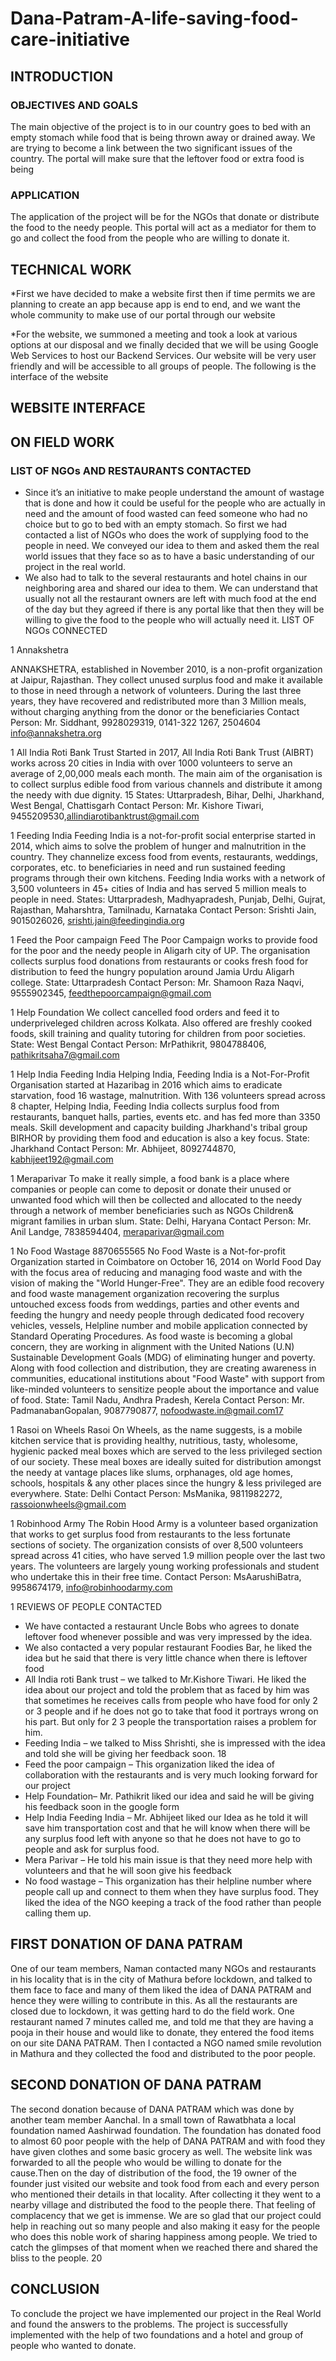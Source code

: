 # Dana-Patram-A-life-saving-food-care-initiative

## INTRODUCTION

### OBJECTIVES AND GOALS
The main objective of the project is to 
in our country goes to bed with an empty stomach while 
food that is being thrown away or drained away. We are trying to 
become a link between the two significant issues of the country. The 
portal will make sure that the leftover food or extra food is being

### APPLICATION
The application of the project will be for the NGOs that donate or 
distribute the food to the needy people. This portal will act as a mediator 
for them to go and collect the food from the people who are willing to 
donate it. 

## TECHNICAL WORK

*First we have decided to make a website first then if time permits we are 
planning to create an app because app is end to end, and we want the whole 
community to make use of our portal through our website

*For the website, we summoned a meeting and took a look at various 
options at our disposal and we finally decided that we will be using Google 
Web Services to host our Backend Services. Our website will be very user
friendly and will be accessible to all groups of people. The following is the 
interface of the website

## WEBSITE INTERFACE



## ON FIELD WORK
 
### LIST OF NGOs AND RESTAURANTS CONTACTED 
* Since it’s an initiative to make people understand the amount of 
wastage that is done and how it could be useful for the people who are 
actually in need and the amount of food wasted can feed someone who 
had no choice but to go to bed with an empty stomach. So first we had 
contacted a list of NGOs who does the work of supplying food to the 
people in need. We conveyed our idea to them and asked them the real 
world issues that they face so as to have a basic understanding of our 
project in the real world. 
* We also had to talk to the several restaurants and hotel chains in 
our neighboring area and shared our idea to them. We can understand 
that usually not all the restaurant owners are left with much food at the 
end of the day but they agreed if there is any portal like that then they 
will be willing to give the food to the people who will actually need it. 
LIST OF NGOs CONNECTED

1 Annakshetra 
 
 ANNAKSHETRA, established in November 2010, is a non-profit 
organization at Jaipur, Rajasthan. They collect unused surplus food and 
make it available to those in need through a network of volunteers. 
During the last three years, they have recovered and redistributed more 
than 3 Million meals, without charging anything from the donor or the 
beneficiaries 
Contact Person: Mr. Siddhant, 9928029319, 0141-322 1267, 2504604 
info@annakshetra.org

1 All India Roti Bank Trust 
Started in 2017, All India Roti Bank Trust (AIBRT) works across 
20 cities in India with over 1000 volunteers to serve an average of 
2,00,000 meals each month. The main aim of the organisation is to 
collect surplus edible food from various channels and distribute it among 
the needy with due dignity. 15 
States: Uttarpradesh, Bihar, Delhi, Jharkhand, West Bengal, Chattisgarh 
Contact Person: Mr. Kishore 
Tiwari, 9455209530,allindiarotibanktrust@gmail.com

1 Feeding India 
 Feeding India is a not-for-profit social enterprise started in 2014, 
which aims to solve the problem of hunger and malnutrition in the 
country. They channelize excess food from events, restaurants, 
weddings, corporates, etc. to beneficiaries in need and run sustained 
feeding programs through their own kitchens. Feeding India works with 
a network of 3,500 volunteers in 45+ cities of India and has served 5 
million meals to people in need. 
States: Uttarpradesh, Madhyapradesh, Punjab, Delhi, Gujrat, Rajasthan, 
Maharshtra, Tamilnadu, Karnataka 
Contact Person: Srishti Jain, 9015026026, srishti.jain@feedingindia.org

1 Feed the Poor campaign 
 Feed The Poor Campaign works to provide food for the poor and 
the needy people in Aligarh city of UP. The organisation collects surplus 
food donations from restaurants or cooks fresh food for distribution to 
feed the hungry population around Jamia Urdu Aligarh college. 
State: Uttarpradesh 
Contact Person: Mr. Shamoon Raza 
Naqvi, 9555902345, feedthepoorcampaign@gmail.com

1 Help Foundation 
 We collect cancelled food orders and feed it to underpriveleged 
children across Kolkata. Also offered are freshly cooked foods, skill 
training and quality tutoring for children from poor societies. 
State: West Bengal 
Contact Person: MrPathikrit, 9804788406, pathikritsaha7@gmail.com

1 Help India Feeding India 
 Helping India, Feeding India is a Not-For-Profit Organisation 
started at Hazaribag in 2016 which aims to eradicate starvation, food 16 
wastage, malnutrition. With 136 volunteers spread across 8 chapter, 
Helping India, Feeding India collects surplus food from restaurants, 
banquet halls, parties, events etc. and has fed more than 3350 meals. 
Skill development and capacity building Jharkhand's tribal group 
BIRHOR by providing them food and education is also a key focus. 
State: Jharkhand 
Contact Person: Mr. Abhijeet, 8092744870, kabhijeet192@gmail.com

1 Meraparivar 
 To make it really simple, a food bank is a place where companies 
or people can come to deposit or donate their unused or unwanted food 
which will then be collected and allocated to the needy through a 
network of member beneficiaries such as NGOs Children& migrant 
families in urban slum. 
State: Delhi, Haryana 
Contact Person: Mr. Anil Landge, 7838594404, meraparivar@gmail.com

1 No Food Wastage 8870655565 
 No Food Waste is a Not-for-profit Organization started in 
Coimbatore on October 16, 2014 on World Food Day with the focus area 
of reducing and managing food waste and with the vision of making the 
"World Hunger-Free". They are an edible food recovery and food waste 
management organization recovering the surplus untouched excess foods 
from weddings, parties and other events and feeding the hungry and 
needy people through dedicated food recovery vehicles, vessels, Helpline 
number and mobile application connected by Standard Operating 
Procedures. As food waste is becoming a global concern, they are 
working in alignment with the United Nations (U.N) Sustainable 
Development Goals (MDG) of eliminating hunger and poverty. Along 
with food collection and distribution, they are creating awareness in 
communities, educational institutions about "Food Waste" with support 
from like-minded volunteers to sensitize people about the importance 
and value of food. 
State: Tamil Nadu, Andhra Pradesh, Kerela 
Contact Person: Mr. 
PadmanabanGopalan, 9087790877, nofoodwaste.in@gmail.com17 

1 Rasoi on Wheels 
 Rasoi On Wheels, as the name suggests, is a mobile kitchen service 
that is providing healthy, nutritious, tasty, wholesome, hygienic packed 
meal boxes which are served to the less privileged section of our society. 
These meal boxes are ideally suited for distribution amongst the needy at 
vantage places like slums, orphanages, old age homes, schools, hospitals 
& any other places since the hungry & less privileged are everywhere. 
 State: Delhi 
Contact Person: MsManika, 9811982272, rassoionwheels@gmail.com

1 Robinhood Army 
 The Robin Hood Army is a volunteer based organization that 
works to get surplus food from restaurants to the less fortunate sections 
of society. The organization consists of over 8,500 volunteers spread 
across 41 cities, who have served 1.9 million people over the last two 
years. The volunteers are largely young working professionals and 
student who undertake this in their free time. 
Contact Person: MsAarushiBatra, 9958674179, info@robinhoodarmy.com

1 REVIEWS OF PEOPLE CONTACTED 
* We have contacted a restaurant Uncle Bobs who agrees to donate 
leftover food whenever possible and was very impressed by the idea. 
* We also contacted a very popular restaurant Foodies Bar, he liked the 
idea but he said that there is very little chance when there is leftover 
food 
* All India roti Bank trust – we talked to Mr.Kishore Tiwari. He liked 
the idea about our project and told the problem that as faced by him 
was that sometimes he receives calls from people who have food for 
only 2 or 3 people and if he does not go to take that food it portrays 
wrong on his part. But only for 2 3 people the transportation raises a 
problem for him. 
* Feeding India – we talked to Miss Shrishti, she is impressed with the 
idea and told she will be giving her feedback soon. 18 
* Feed the poor campaign – This organization liked the idea of 
collaboration with the restaurants and is very much looking forward 
for our project 
* Help Foundation– Mr. Pathikrit liked our idea and said he will be 
giving his feedback soon in the google form 
* Help India Feeding India – Mr. Abhijeet liked our Idea as he told it 
will save him transportation cost and that he will know when there 
will be any surplus food left with anyone so that he does not have to 
go to people and ask for surplus food. 
* Mera Parivar – He told his main issue is that they need more help with 
volunteers and that he will soon give his feedback 
* No food wastage – This organization has their helpline number where 
people call up and connect to them when they have surplus food. They 
liked the idea of the NGO keeping a track of the food rather than 
people calling them up. 

## FIRST DONATION OF DANA PATRAM 
 One of our team members, Naman contacted many NGOs and 
restaurants in his locality that is in the city of Mathura before lockdown, 
and talked to them face to face and many of them liked the idea of 
DANA PATRAM and hence they were willing to contribute in this. 
 As all the restaurants are closed due to lockdown, it was getting 
hard to do the field work. One restaurant named 7 minutes called me, and 
told me that they are having a pooja in their house and would like to 
donate, they entered the food items on our site DANA PATRAM. Then I 
contacted a NGO named smile revolution in Mathura and they collected 
the food and distributed to the poor people. 

## SECOND DONATION OF DANA PATRAM 
The second donation because of DANA PATRAM which was done by 
another team member Aanchal. In a small town of Rawatbhata a local 
foundation named Aashirwad foundation. The foundation has donated 
food to almost 60 poor people with the help of DANA PATRAM and 
with food they have given clothes and some basic grocery as well. 
The website link was forwarded to all the people who would be willing 
to donate for the cause.Then on the day of distribution of the food, the 19 
owner of the founder just visited our website and took food from each 
and every person who mentioned their details in that locality. After 
collecting it they went to a nearby village and distributed the food to the 
people there. That feeling of complacency that we get is immense. We 
are so glad that our project could help in reaching out so many people 
and also making it easy for the people who does this noble work of 
sharing happiness among people. 
We tried to catch the glimpses of that moment when we reached there 
and shared the bliss to the people. 20 

## CONCLUSION
To conclude the project we have implemented our project in the Real 
World and found the answers to the problems. The project is successfully 
implemented with the help of two foundations and a hotel and group of 
people who wanted to donate. 

